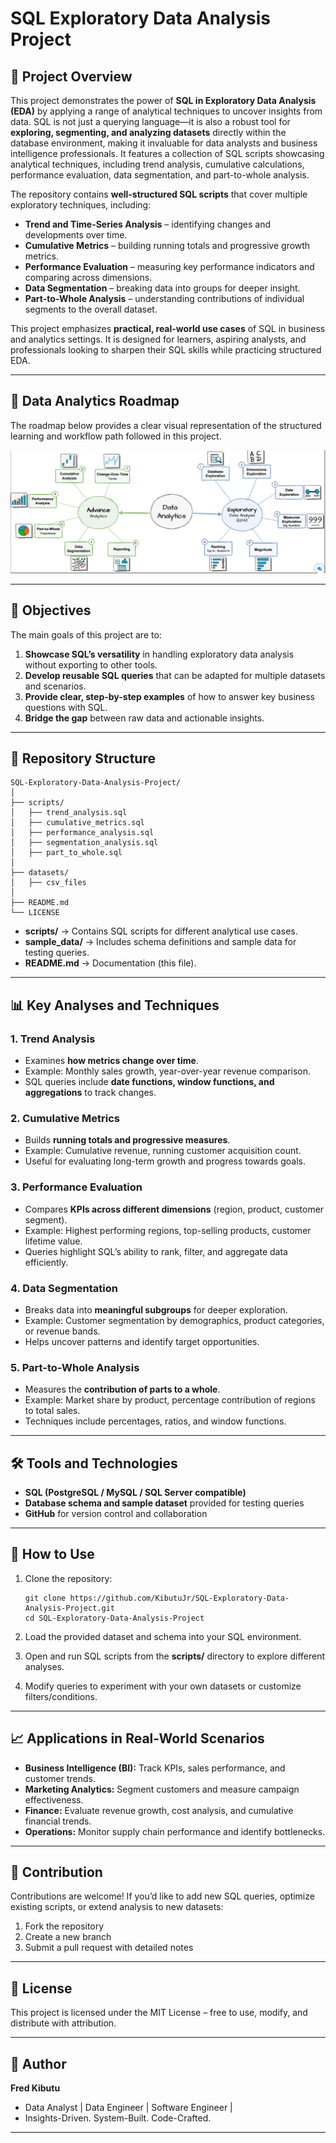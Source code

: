 # SQL Exploratory Data Analysis Project

## 📌 Project Overview

This project demonstrates the power of **SQL in Exploratory Data Analysis (EDA)** by applying a range of analytical techniques to uncover insights from data. SQL is not just a querying language—it is also a robust tool for **exploring, segmenting, and analyzing datasets** directly within the database environment, making it invaluable for data analysts and business intelligence professionals.
It features a collection of SQL scripts showcasing analytical techniques, including trend analysis, cumulative calculations, performance evaluation, data segmentation, and part-to-whole analysis.

The repository contains **well-structured SQL scripts** that cover multiple exploratory techniques, including:

* **Trend and Time-Series Analysis** – identifying changes and developments over time.
* **Cumulative Metrics** – building running totals and progressive growth metrics.
* **Performance Evaluation** – measuring key performance indicators and comparing across dimensions.
* **Data Segmentation** – breaking data into groups for deeper insight.
* **Part-to-Whole Analysis** – understanding contributions of individual segments to the overall dataset.

This project emphasizes **practical, real-world use cases** of SQL in business and analytics settings. It is designed for learners, aspiring analysts, and professionals looking to sharpen their SQL skills while practicing structured EDA.

---
## 📌 Data Analytics Roadmap

The roadmap below provides a clear visual representation of the structured learning and workflow path followed in this project.

![Data Analytics Roadmap](./Data%20Analytics%20Roadmap.PNG)

---

## 🎯 Objectives

The main goals of this project are to:

1. **Showcase SQL’s versatility** in handling exploratory data analysis without exporting to other tools.
2. **Develop reusable SQL queries** that can be adapted for multiple datasets and scenarios.
3. **Provide clear, step-by-step examples** of how to answer key business questions with SQL.
4. **Bridge the gap** between raw data and actionable insights.

---

## 📂 Repository Structure

```
SQL-Exploratory-Data-Analysis-Project/
│
├── scripts/
│   ├── trend_analysis.sql
│   ├── cumulative_metrics.sql
│   ├── performance_analysis.sql
│   ├── segmentation_analysis.sql
│   ├── part_to_whole.sql
│
├── datasets/
│   ├── csv_files
│
├── README.md
└── LICENSE
```

* **scripts/** → Contains SQL scripts for different analytical use cases.
* **sample\_data/** → Includes schema definitions and sample data for testing queries.
* **README.md** → Documentation (this file).

---

## 📊 Key Analyses and Techniques

### 1. Trend Analysis

* Examines **how metrics change over time**.
* Example: Monthly sales growth, year-over-year revenue comparison.
* SQL queries include **date functions, window functions, and aggregations** to track changes.

### 2. Cumulative Metrics

* Builds **running totals and progressive measures**.
* Example: Cumulative revenue, running customer acquisition count.
* Useful for evaluating long-term growth and progress towards goals.

### 3. Performance Evaluation

* Compares **KPIs across different dimensions** (region, product, customer segment).
* Example: Highest performing regions, top-selling products, customer lifetime value.
* Queries highlight SQL’s ability to rank, filter, and aggregate data efficiently.

### 4. Data Segmentation

* Breaks data into **meaningful subgroups** for deeper exploration.
* Example: Customer segmentation by demographics, product categories, or revenue bands.
* Helps uncover patterns and identify target opportunities.

### 5. Part-to-Whole Analysis

* Measures the **contribution of parts to a whole**.
* Example: Market share by product, percentage contribution of regions to total sales.
* Techniques include percentages, ratios, and window functions.

---

## 🛠️ Tools and Technologies

* **SQL (PostgreSQL / MySQL / SQL Server compatible)**
* **Database schema and sample dataset** provided for testing queries
* **GitHub** for version control and collaboration

---

## 🚀 How to Use

1. Clone the repository:

   ```
   git clone https://github.com/KibutuJr/SQL-Exploratory-Data-Analysis-Project.git
   cd SQL-Exploratory-Data-Analysis-Project
   ```

2. Load the provided dataset and schema into your SQL environment.

3. Open and run SQL scripts from the **scripts/** directory to explore different analyses.

4. Modify queries to experiment with your own datasets or customize filters/conditions.

---

## 📈 Applications in Real-World Scenarios

* **Business Intelligence (BI):** Track KPIs, sales performance, and customer trends.
* **Marketing Analytics:** Segment customers and measure campaign effectiveness.
* **Finance:** Evaluate revenue growth, cost analysis, and cumulative financial trends.
* **Operations:** Monitor supply chain performance and identify bottlenecks.

---

## 🤝 Contribution

Contributions are welcome! If you’d like to add new SQL queries, optimize existing scripts, or extend analysis to new datasets:

1. Fork the repository
2. Create a new branch
3. Submit a pull request with detailed notes

---

## 📜 License

This project is licensed under the MIT License – free to use, modify, and distribute with attribution.

---

## 👤 Author

**Fred Kibutu**

* Data Analyst | Data Engineer | Software Engineer | 
* Insights-Driven. System-Built. Code-Crafted.

---
